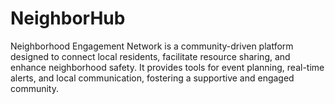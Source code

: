 # NeighborHub
Neighborhood Engagement Network is a community-driven platform designed to connect local residents, facilitate resource sharing, and enhance neighborhood safety. It provides tools for event planning, real-time alerts, and local communication, fostering a supportive and engaged community.
